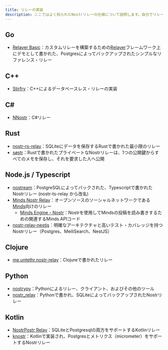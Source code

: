 ```yaml
---
title: リレーの実装
description: ここではよく知られたNostrリレーの仕様について説明します。自分でリレーを運営しようと考えている場合にのみ必要な知識です。リレーは（今のところ）アプリケーションに依存しません。自分で実装することも、公開されているインスタンスを利用することもできます。
---
```


## Go

- [Relayer Basic](https://github.com/fiatjaf/relayer/tree/master/examples/basic)：カスタムリレーを構築するための[Relayer](https://github.com/fiatjaf/relayer)フレームワーク上にデモとして書かれた、Postgresによってバックアップされたシンプルなリファレンス・リレー

## C++

- [Stirfry](https://github.com/hoytech/strfry)：C++によるデータベースレス・リレーの実装

## C#

- [NNostr](https://github.com/Kukks/NNostr)：C#リレー

## Rust

- [nostr-rs-relay](https://sr.ht/~gheartsfield/nostr-rs-relay/)：SQLiteにデータを保存するRustで書かれた最小限のリレー
- [søstr](https://github.com/metasikander/s0str)：Rustで書かれたプライベートなNostrリレーは、1つの公開鍵からすべてのメモを保存し、それを要求した人へ公開

## Node.js / Typescript

- [nostream](https://github.com/Cameri/nostream)：PostgreSQLによってバックされた、Typescriptで書かれたNostrリレー (nostr-ts-relay から改名)
- [Minds Nostr Relay](https://gitlab.com/minds/infrastructure/nostr-relay)：オープンソースのソーシャルネットワークである[Minds](https://www.minds.com)向けのリレー
    - [Minds Engine - Nostr](https://gitlab.com/minds/engine/-/tree/master/Core/Nostr)：Nostrを使用してMindsの投稿を読み書きするための関連するMinds APIコード
- [nostr-relay-nestjs](https://github.com/CodyTseng/nostr-relay-nestjs)：明確なアーキテクチャと高いテスト・カバレッジを持つNostrリレー（Postgres、MeiliSearch、NestJS）

## Clojure

- [me.untethr.nostr-relay](https://github.com/atdixon/me.untethr.nostr-relay)：Clojureで書かれたリレー

## Python

- [nostrypy](https://github.com/monty888/nostrpy)：Pythonによるリレー、クライアント、およびその他のツール
- [nostr_relay](https://code.pobblelabs.org/fossil/nostr_relay/)：Pythonで書かれ、SQLiteによってバックアップされたNostrリレー

## Kotlin

- [NostrPostr Relay](https://github.com/Giszmo/NostrPostr/tree/master/NostrRelay)：SQLiteとPostgresqlの両方をサポートするKotlinリレー
- [knostr](https://github.com/lpicanco/knostr)：Kotlinで実装され、Postgresとメトリクス（micrometer）をサポートするNostrリレー

